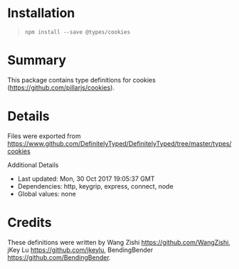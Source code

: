 # Installation
> `npm install --save @types/cookies`

# Summary
This package contains type definitions for cookies (https://github.com/pillarjs/cookies).

# Details
Files were exported from https://www.github.com/DefinitelyTyped/DefinitelyTyped/tree/master/types/cookies

Additional Details
 * Last updated: Mon, 30 Oct 2017 19:05:37 GMT
 * Dependencies: http, keygrip, express, connect, node
 * Global values: none

# Credits
These definitions were written by Wang Zishi <https://github.com/WangZishi>, jKey Lu <https://github.com/jkeylu>, BendingBender <https://github.com/BendingBender>.
